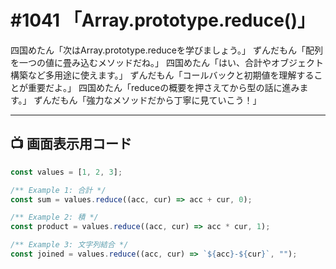 # #1041 「Array.prototype.reduce()」

四国めたん「次はArray.prototype.reduceを学びましょう。」
ずんだもん「配列を一つの値に畳み込むメソッドだね。」
四国めたん「はい、合計やオブジェクト構築など多用途に使えます。」
ずんだもん「コールバックと初期値を理解することが重要だよ。」
四国めたん「reduceの概要を押さえてから型の話に進みます。」
ずんだもん「強力なメソッドだから丁寧に見ていこう！」

---

## 📺 画面表示用コード

```typescript
const values = [1, 2, 3];

/** Example 1: 合計 */
const sum = values.reduce((acc, cur) => acc + cur, 0);

/** Example 2: 積 */
const product = values.reduce((acc, cur) => acc * cur, 1);

/** Example 3: 文字列結合 */
const joined = values.reduce((acc, cur) => `${acc}-${cur}`, "");
```
